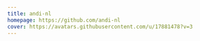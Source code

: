 ```yaml
---
title: andi-nl
homepage: https://github.com/andi-nl
cover: https://avatars.githubusercontent.com/u/17881478?v=3
---
```


    
